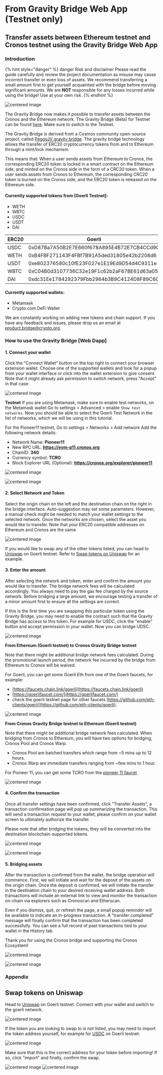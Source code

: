 # From Gravity Bridge Web App  (Testnet only)

## Transfer assets between Ethereum testnet and Cronos testnet using the Gravity Bridge Web App

### Introduction

{% hint style="danger" %}
danger Risk and disclaimer Please read the guide carefully and review the project documentation as misuse may cause incorrect transfer or even loss of assets. We recommend transferring a small amount first to get yourself acquainted with the bridge before moving significant amounts. We are **NOT** responsible for any losses incurred while using the bridge! Use at your own risk.&#x20;
{% endhint %}

![centered image](assets/bridge.png)

The Gravity Bridge now makes it possible to transfer assets between the Cronos and the Ethereum network. The Gravity Bridge (Beta) for Testnet can be found [here](https://cronos.org/bridge/). Make sure to switch to the Testnet.

The Gravity Bridge is derived from a Cosmos community open-source project, called [PeggyJV gravity bridge](https://github.com/PeggyJV/gravity-bridge). The gravity bridge technology allows the transfer of ERC20 cryptocurrency tokens from and to Ethereum through a mint/lock mechanism.

This means that: When a user sends assets from Ethereum to Cronos, the corresponding ERC20 token is locked in a smart contract on the Ethereum side, and minted on the Cronos side in the form of a CRC20 token. When a user sends assets from Cronos to Ethereum, the corresponding CRC20 token is burned on the Cronos side, and the ERC20 token is released on the Ethereum side.

#### Currently supported tokens from \[Goerli Testnet]:

* WETH
* WBTC
* USDC
* USDT
* DAI

| ERC20 | Goerli                                     | Pioneer11                                  |
| ----- | ------------------------------------------ | ------------------------------------------ |
| USDC  | 0xD87Ba7A50B2E7E660f678A895E4B72E7CB4CCd9C | 0x8a8DfedBF6650737DFf63c2f455ecC54AcEcF197 |
| WETH  | 0xB4FBF271143F4FBf7B91A5ded31805e42b2208d6 | 0x17774909725bA203B8501C1DEb22F2495584197e |
| USDT  | 0xe802376580c10fE23F027e1E19Ed9D54d4C9311e | 0xA5e7cD85b15586ecb8DA34AcEE42FF83ABcB555b |
| WBTC  | 0xC04B0d3107736C32e19F1c62b2aF67BE61d63a05 | 0x7825cB7feEAD896241f748c89550F3D01AF51e48 |
| DAI   | 0xdc31Ee1784292379Fbb2964b3B9C4124D8F89C60 | 0x71339a9C403383c3E18712130615d369Ff9a7124 |

#### Currently supported wallets:

* Metamask
* Crypto.com DeFi Wallet

We are constantly working on adding new tokens and chain support. If you have any feedback and issues, please drop us an email at product.bridge@crypto.org.

### How to use the Gravity Bridge \[Web Dapp]

#### 1. Connect your wallet

Click the “Connect Wallet" button on the top right to connect your browser extension wallet. Choose one of the supported wallets and look for a popup from your wallet interface or click into the wallet extension to give consent. Note that it might already ask permission to switch network, press "Accept" in that case.

![centered image](assets/webapp\_connect\_wallet\_pioneer.png)

**Testnet** If you are using Metamask, make sure to enable test networks, on the Metamask wallet Go to settings > Advanced > enable `Show test networks`. Now you should be able to select the Goerli Test Network in the list of networks, which we will be using in this tutorial.

For the Pioneer11 testnet, Go to settings > Networks > Add network Add the following network details:

* Network Name: **Pioneer11**
* New RPC URL: **https://evm-p11.cronos.org**
* ChainID: **340**
* Currency symbol: **TCRO**
* Block Explorer URL (Optional): **https://cronos.org/explorer/pioneer11**

![centered image](assets/testnetworks.png) 

![centered image](assets/metamaskpioneer11.png)

#### 2. Select Network and Token

Select the origin chain on the left and the destination chain on the right in the bridge interface. Auto-suggestion may set some parameters. However, a manual check might be needed to match your wallet settings to the selected network. Once the networks are chosen, select the asset you would like to transfer. Note that your ERC20 compatible addresses on Ethereum and Cronos are the same.

![centered image](assets/pioneerassets.png)

If you would like to swap any of the other tokens listed, you can head to [Uniswap](https://app.uniswap.org/#/swap?chain=goerli) on Goerli testnet. Refer to [Swap tokens on Uniswap](gb-testnet.md#swap-tokens-on-uniswap) for an example.

#### 3. Enter the amount

After selecting the network and token, enter and confirm the amount you would like to transfer. The bridge network fees will be calculated accordingly. You always need to pay the gas fee charged by the source network. Before bridging a large amount, we encourage testing a transfer of a minor amount first to ensure all the settings are correct.

If this is the first time you are swapping this particular token using the Gravity Bridge, you may need to enable the contract such that the Gravity Bridge has access to this token. For example for USDC, click the "enable" button and accept permission in your wallet. Now you can bridge UDSC.

![centered image](assets/enablecontract.png)

**From Ethereum (Goerli testnet) to Cronos Gravity Bridge testnet**

Note that there might be additional bridge network fees calculated. During the promotional launch period, the network fee incurred by the bridge from Ethereum to Cronos will be waived.

For Goerli, you can get some Goerli Eth from one of the Goerli faucets, for example:

* [https://faucets.chain.link/goerli](https://faucets.chain.link/goerli)
* [https://goerlifaucet.com/](https://goerlifaucet.com/)
* check the goerli testnet page for other faucets [https://github.com/eth-clients/goerli](https://github.com/eth-clients/goerli).

![centered image](assets/transferassets1.png)

**From Cronos Gravity Bridge testnet to Ethereum (Goerli testnet)**

Note that there might be additional bridge network fees calculated. When bridging from Cronos to Ethereum, you will have two options for bridging, Cronos Pool and Cronos Warp.

* Cronos Pool are batched transfers which range from \~5 mins up to 12 hours.
* Cronos Warp are immediate transfers ranging from \~few mins to 1 hour.

For Pioneer 11, you can get some TCRO from the [pioneer 11 faucet](https://cronos.org/pioneer11-faucet)

![centered image](assets/transferassets2.png)

#### 4. Confirm the transaction

Once all transfer settings have been confirmed, click "Transfer Assets", a transaction confirmation page will pop up summarizing the transaction. This will send a transaction request to your wallet; please confirm on your wallet screen to ultimately authorize the transfer.

Please note that after bridging the tokens, they will be converted into the destination blockchain-supported tokens.

![centered image](assets/confirmpioneer.png) 

![centered image](assets/confirmmetamask.png)

#### 5. Bridging assets

After the transaction is confirmed from the wallet, the bridge operation will commence. First, we will initiate and wait for the deposit of the assets on the origin chain. Once the deposit is confirmed, we will initiate the transfer in the destination chain to your desired receiving wallet address. Both transactions will include an external link to view and monitor the transaction on-chain via explorers such as Cronoscan and Etherscan.

Even if you dismiss, quit, or refresh the page, a small popup reminder will be available to indicate an in-progress transaction. A “transfer completed” message will finally confirm that the transaction has been completed successfully. You can see a full record of past transactions tied to your wallet in the History tab.

Thank you for using the Cronos bridge and supporting the Cronos Ecosystem!

![centered image](assets/bridgingcompleted.png)

![centered image](assets/bridginghistory.png)

### Appendix

## Swap tokens on Uniswap

Head to [Uniswap](https://app.uniswap.org/#/swap?chain=goerli) on Goerli testnet. Connect with your wallet and switch to the goerli network.

![centered image](assets/Uniswap.png)

If the token you are looking to swap to is not listed, you may need to import the token address yourself, for example for [USDC](https://goerli.etherscan.io/address/0xD87Ba7A50B2E7E660f678A895E4B72E7CB4CCd9C) on Goerli testnet:

![centered image](assets/Uniswaptoken.png)

Make sure that this is the correct address for your token before importing! If so, click "import" and finally, confirm the swap.

![centered image](assets/Uniswaptokenimport.png) ![centered image](assets/Uniswaptokenconfirm.png)
